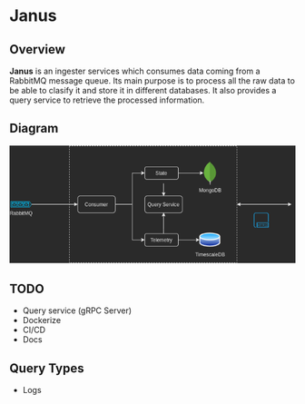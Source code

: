 # Janus

## Overview

**Janus** is an ingester services which consumes data coming from a RabbitMQ message queue. Its main purpose is to process all the raw data to be able to clasify it and store it in different databases. It also provides a query service to retrieve the processed information.

## Diagram

![diagram](./diagram.png)

## TODO

- Query service (gRPC Server)
- Dockerize
- CI/CD
- Docs

## Query Types

- Logs
